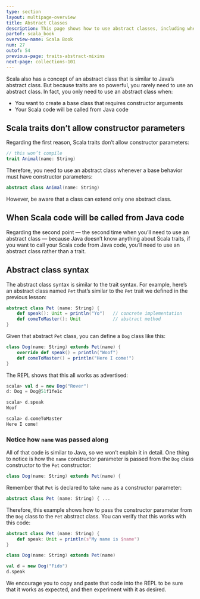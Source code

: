 ```yaml
---
type: section
layout: multipage-overview
title: Abstract Classes
description: This page shows how to use abstract classes, including when and why you should use abstract classes.
partof: scala_book
overview-name: Scala Book
num: 27
outof: 54
previous-page: traits-abstract-mixins
next-page: collections-101
---
```




Scala also has a concept of an abstract class that is similar to Java’s abstract class. But because traits are so powerful, you rarely need to use an abstract class. In fact, you only need to use an abstract class when:

- You want to create a base class that requires constructor arguments
- Your Scala code will be called from Java code



## Scala traits don’t allow constructor parameters

Regarding the first reason, Scala traits don’t allow constructor parameters:

```scala
// this won’t compile
trait Animal(name: String)
```

Therefore, you need to use an abstract class whenever a base behavior must have constructor parameters:

```scala
abstract class Animal(name: String)
```

However, be aware that a class can extend only one abstract class.



## When Scala code will be called from Java code

Regarding the second point — the second time when you’ll need to use an abstract class — because Java doesn’t know anything about Scala traits, if you want to call your Scala code from Java code, you’ll need to use an abstract class rather than a trait.



## Abstract class syntax

The abstract class syntax is similar to the trait syntax. For example, here’s an abstract class named `Pet` that’s similar to the `Pet` trait we defined in the previous lesson:

```scala
abstract class Pet (name: String) {
    def speak(): Unit = println("Yo")   // concrete implementation
    def comeToMaster(): Unit            // abstract method
}
```

Given that abstract `Pet` class, you can define a `Dog` class like this:

```scala
class Dog(name: String) extends Pet(name) {
    override def speak() = println("Woof")
    def comeToMaster() = println("Here I come!")
}
```

The REPL shows that this all works as advertised:

```scala
scala> val d = new Dog("Rover")
d: Dog = Dog@51f1fe1c

scala> d.speak
Woof

scala> d.comeToMaster
Here I come!
```

### Notice how `name` was passed along

All of that code is similar to Java, so we won’t explain it in detail. One thing to notice is how the `name` constructor parameter is passed from the `Dog` class constructor to the `Pet` constructor:

```scala
class Dog(name: String) extends Pet(name) {
```

Remember that `Pet` is declared to take `name` as a constructor parameter:

```scala
abstract class Pet (name: String) { ...
```

Therefore, this example shows how to pass the constructor parameter from the `Dog` class to the `Pet` abstract class. You can verify that this works with this code:

```scala
abstract class Pet (name: String) {
    def speak: Unit = println(s"My name is $name")
}

class Dog(name: String) extends Pet(name)

val d = new Dog("Fido")
d.speak
```

We encourage you to copy and paste that code into the REPL to be sure that it works as expected, and then experiment with it as desired.








